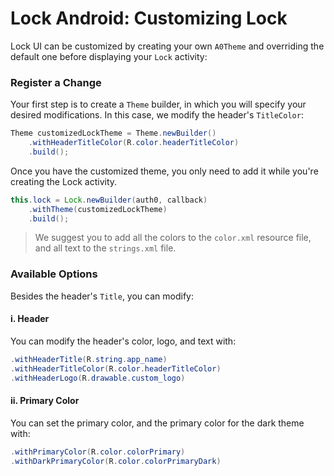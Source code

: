 # Lock Android: Customizing Lock

Lock UI can be customized by creating your own `A0Theme` and overriding the default one before displaying your `Lock` activity:

### Register a Change

Your first step is to create a `Theme` builder, in which you will specify your desired modifications. In this case, we modify the header's `TitleColor`:

```java
Theme customizedLockTheme = Theme.newBuilder()
	.withHeaderTitleColor(R.color.headerTitleColor)
	.build();
```

Once you have the customized theme, you only need to add it while you're creating the Lock activity.

```java
this.lock = Lock.newBuilder(auth0, callback)
	.withTheme(customizedLockTheme)
	.build();
```

> We suggest you to add all the colors to the `color.xml` resource file, and all text to the `strings.xml` file.

### Available Options

Besides the header's `Title`, you can modify:

#### i. Header
You can modify the header's color, logo, and text with: 

```java
.withHeaderTitle(R.string.app_name)
.withHeaderTitleColor(R.color.headerTitleColor)
.withHeaderLogo(R.drawable.custom_logo)
```

#### ii. Primary Color
You can set the primary color, and the primary color for the dark theme with:

```java
.withPrimaryColor(R.color.colorPrimary)
.withDarkPrimaryColor(R.color.colorPrimaryDark)
```

